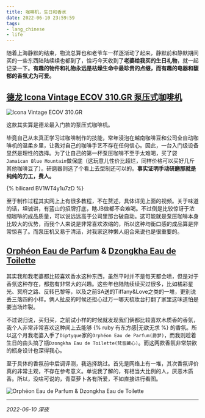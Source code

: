 ```yaml
---
title: 咖啡机，生日和香水
date: 2022-06-10 23:59:59
tags: 
- lang_chinese
- life
---
```

随着上海静默的结束，物流总算也和老爷车一样逐渐动了起来，静默前和静默期间买的一些东西陆陆续续也都到了，恰巧今天收到了**老婆给我买的生日礼物**，就一起记录一下。**有趣的物件和礼物永远是枯燥生命中最珍贵的点缀，而有趣的电器和馥郁的香氛尤为可爱。**

## **[德龙 Icona Vintage ECOV 310.GR 泵压式咖啡机](https://www.delonghi.com/zh-cn/products/coffee/coffee-makers/pump-espresso/icona-vintage-ecov-310gr---0132106075)**

![Icona Vintage ECOV 310.GR](https://kivinsae-blog.oss-accelerate.aliyuncs.com/blog_images/Coffee_Machine.jpg)

这款其实算是德龙最入门款的泵压式咖啡机。

毕竟自己从未真正学习过咖啡制作的技能，常年浸泡在越南咖啡豆和公司全自动咖啡机的温柔乡里，让我对自己的咖啡手艺不存在任何信心。因此，一台入门级设备显然是理性的选择。为了让自己的第一杯泵压咖啡不至于太难喝，买了袋`Jamaican Blue Mountain`做保底（这玩意儿性价比超烂，同样价格可以买好几斤其他咖啡豆了）。研磨器则选了个看上去型制还可以的。**事实证明手动研磨那就是纯纯的力工，费人。**

{% bilicard BV1WT4y1u7zD %}

至于制作过程其实网上上有很多教程，不在赘述，具体详见上面的视频。关于味道的话，坦诚讲，有蓝山的招牌打底，瞎JB做都不会难喝。不过倒是比较惊讶于浓缩咖啡的成品质量，可以说远远高于公司里那台破自动。这可能就是泵压咖啡本身比较大的优势，而我个人来说是非常喜欢浓缩的，所以这种均衡口感的成品算是非常惊喜了。而泵压机又易于清洁，对我家这种懒人组合来说也是很重要的。

## **[Orphéon Eau de Parfum](https://www.diptyqueparis.com/en_us/p/orpheon-eau-de-parfum-75ml.html) & [Dzongkha Eau de Toilette](https://www.artisanparfumeur.com/en/fragrance/mens-perfumes/dzongkha-eau-de-toilette-1503042.html)**
其实我和我老婆都比较喜欢香水这种东西，虽然平时并不是每天都会喷，但是对于香氛这种存在，都抱有非常大的兴趣。这些年也陆陆续续买过很多，比如橘彩星光、冥府之路、反转巴黎等，以及之前SA送的Tiffany&Love之类的一堆，更别说丢三落四的小样。俩人扯皮的时候还担心过万一哪天梳妆台打翻了家里这味道怕是要当场炸裂。

不过说归说，买归买，之前试小样的时候就发现我们俩都比较喜欢木质香的香氛，我个人非常非常喜欢这种闻上去能够 {% ruby 有东方感|无欲无求 %} 的香氛。所以这个月我老婆入手了`Diptyque`家的`Orphéon Eau de Parfum(爵梦)`，而我则趁着生日的由头搞了瓶`Dzongkha Eau de Toilette(梵音藏心)`。而这两款香氛非常禁欲的瓶身设计也深得我心。

至于具体的香氛前中后调评测，我选择跳过。首先是网络上有一堆，其次香氛评价真的非常主观，不存在参考意义。单说我了解的，有相当大比例的人，厌恶木质香。所以，没啥可说的，青菜萝卜各有所爱，不如直接进行看图。

![Orphéon Eau de Parfum & Dzongkha Eau de Toilette](https://kivinsae-blog.oss-accelerate.aliyuncs.com/blog_images/Perfume.jpg)

---
*2022-06-10 深夜*
